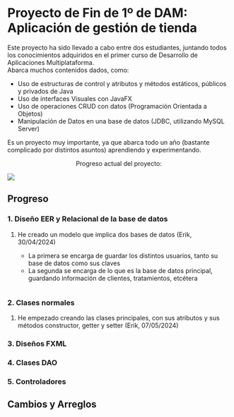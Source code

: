 # Proyecto de Fin de 1º de DAM: Aplicación de gestión de tienda
<p>
  Este proyecto ha sido llevado a cabo entre dos estudiantes, juntando todos los conocimientos adquiridos en el primer curso de Desarrollo de Aplicaciones Multiplataforma.<br>
  Abarca muchos contenidos dados, como:
  <ul>
    <li>Uso de estructuras de control y atributos y métodos estáticos, públicos y privados de Java</li>
    <li>Uso de interfaces Visuales con JavaFX</li>
    <li>Uso de operaciones CRUD con datos (Programación Orientada a Objetos)</li>
    <li>Manipulación de Datos en una base de datos (JDBC, utilizando MySQL Server)</li>
  </ul>
  Es un proyecto muy importante, ya que abarca todo un año (bastante complicado por distintos asuntos) aprendiendo y experimentando.
</p>
  <p style="text-align: center;">Progreso actual del proyecto:
    
  ![](https://geps.dev/progress/5)
  </p>

## Progreso
### 1. Diseño EER y Relacional de la base de datos
<ol>
  <li>He creado un modelo que implica dos bases de datos (Erik, 30/04/2024)</li>
  <ul>
    <li>La primera se encarga de guardar los distintos usuarios, tanto su base de datos como sus claves</li>
    <li>La segunda se encarga de lo que es la base de datos principal, guardando información de clientes, tratamientos, etcétera</li>
  </ul>
</ol>
<center><img src=""></center>

### 2. Clases normales
<ol>
  <li>He empezado creando las clases principales, con sus atributos y sus métodos constructor, getter y setter (Erik, 07/05/2024)</li>
</ol>

### 3. Diseños FXML

### 4. Clases DAO

### 5. Controladores


## Cambios y Arreglos
